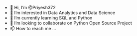 - 👋 Hi, I’m @Priyesh372
- 👀 I’m interested in Data Analytics and Data Science
- 🌱 I’m currently learning SQL and Python
- 💞️ I’m looking to collaborate on Python Open Source Project
- 📫 How to reach me ...

<!---
Priyesh372/Priyesh372 is a ✨ special ✨ repository because its `README.md` (this file) appears on your GitHub profile.
You can click the Preview link to take a look at your changes.
--->
